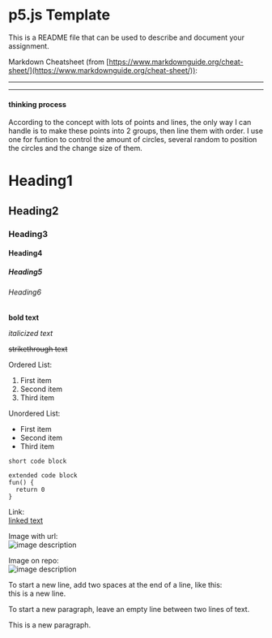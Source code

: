 # p5.js Template

This is a README file that can be used to describe and document your assignment.

Markdown Cheatsheet (from [https://www.markdownguide.org/cheat-sheet/](https://www.markdownguide.org/cheat-sheet/)):

---
---

#### thinking process
According to the concept with lots of points and lines, the only way I can handle is to make these points into 2 groups, then line them with order.
I use one for funtion to control the amount of circles, several random to position the circles and the change size of them.

# Heading1
## Heading2
### Heading3
#### Heading4
##### Heading5
###### Heading6

**bold text**

*italicized text*

~~strikethrough text~~

Ordered List:
1. First item
2. Second item
3. Third item

Unordered List:
- First item
- Second item
- Third item

`short code block`

```
extended code block
fun() {
  return 0
}
```

Link:  
[linked text](https://www.example.com)


Image with url:  
![image description](https://dm-gy-6063-2023f-d.github.io/assets/homework/02/clark-espaco-modulado-00.jpg)


Image on repo:  
![image description](./file-name.jpg)


To start a new line, add two spaces at the end of a line, like this:  
this is a new line.


To start a new paragraph, leave an empty line between two lines of text.

This is a new paragraph.
